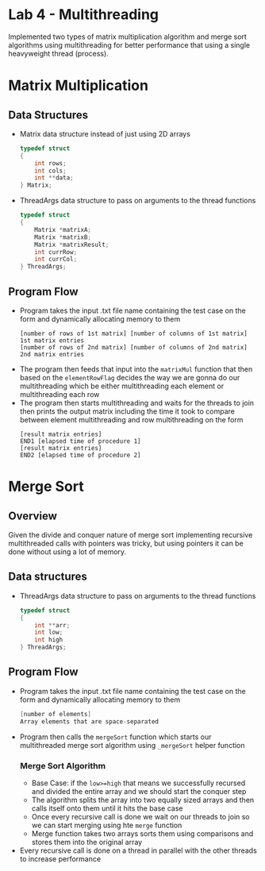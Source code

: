 # Lab 4 - Multithreading
Implemented two types of matrix multiplication algorithm and merge sort algorithms using multithreading for better performance that using a single heavyweight thread (process).


# Matrix Multiplication
## Data Structures
* Matrix data structure instead of just using 2D arrays
    ```c
    typedef struct
    {
        int rows;
        int cols;
        int **data; 
    } Matrix;
    ```
* ThreadArgs data structure to pass on arguments to the thread functions
    ```c
    typedef struct
    {
        Matrix *matrixA;
        Matrix *matrixB;
        Matrix *matrixResult;
        int currRow;
        int currCol;
    } ThreadArgs;
    ```

## Program Flow
* Program takes the input .txt file name containing the test case on the form and dynamically allocating memory to them
    ```
    [number of rows of 1st matrix] [number of columns of 1st matrix]
    1st matrix entries
    [number of rows of 2nd matrix] [number of columns of 2nd matrix]
    2nd matrix entries
    ```
* The program then feeds that input into the ```matrixMul``` function that then based on the ```elementRowFlag``` decides the way we are gonna do our multithreading which be either multithreading each element or multithreading each row
* The program then starts multithreading and waits for the threads to join then prints the output matrix including the time it took to compare between element multithreading and row multithreading on the form
    ```
    [result matrix entries]
    END1 [elapsed time of procedure 1]
    [result matrix entries]
    END2 [elapsed time of procedure 2]
    ```

# Merge Sort
## Overview
Given the divide and conquer nature of merge sort implementing recursive multithreaded calls with pointers was tricky, but using pointers it can be done without using a lot of memory.

## Data structures
* ThreadArgs data structure to pass on arguments to the thread functions
    ```c
    typedef struct
    {
        int **arr;
        int low;
        int high
    } ThreadArgs;
    ```

## Program Flow
* Program takes the input .txt file name containing the test case on the form and dynamically allocating memory to them
    ```c
    [number of elements]
    Array elements that are space-separated
    ```
* Program then calls the ```mergeSort``` function which starts our multithreaded merge sort algorithm using ```_mergeSort``` helper function
    ### Merge Sort Algorithm
    * Base Case: if the ```low>=high``` that means we successfully recursed and divided the entire array and we should start the conquer step
    * The algorithm splits the array into two equally sized arrays and then calls itself onto them until it hits the base case
    * Once every recursive call is done we wait on our threads to join so we can start merging using hte ```merge``` function
    * Merge function takes two arrays sorts them using comparisons and stores them into the original array
*  Every recursive call is done on a thread in parallel with the other threads to increase performance
